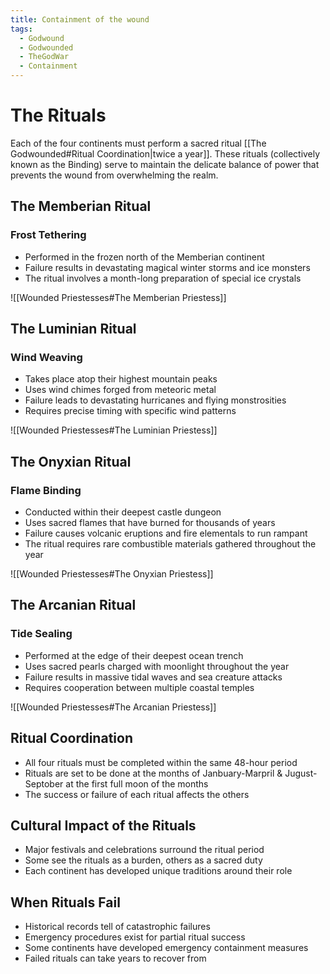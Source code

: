 ```yaml
---
title: Containment of the wound
tags:
  - Godwound
  - Godwounded
  - TheGodWar
  - Containment
---
```


# The Rituals
Each of the four continents must perform a sacred ritual [[The Godwounded#Ritual Coordination|twice a year]]. These rituals (collectively known as the Binding) serve to maintain the delicate balance of power that prevents the wound from overwhelming the realm.


## The Memberian Ritual
### Frost Tethering
- Performed in the frozen north of the Memberian continent
- Failure results in devastating magical winter storms and ice monsters
- The ritual involves a month-long preparation of special ice crystals

![[Wounded Priestesses#The Memberian Priestess]]


## The Luminian Ritual
### Wind Weaving
- Takes place atop their highest mountain peaks
- Uses wind chimes forged from meteoric metal
- Failure leads to devastating hurricanes and flying monstrosities
- Requires precise timing with specific wind patterns

![[Wounded Priestesses#The Luminian Priestess]]


## The Onyxian Ritual
### Flame Binding
- Conducted within their deepest castle dungeon
- Uses sacred flames that have burned for thousands of years
- Failure causes volcanic eruptions and fire elementals to run rampant
- The ritual requires rare combustible materials gathered throughout the year

![[Wounded Priestesses#The Onyxian Priestess]]


## The Arcanian Ritual
### Tide Sealing
- Performed at the edge of their deepest ocean trench
- Uses sacred pearls charged with moonlight throughout the year
- Failure results in massive tidal waves and sea creature attacks
- Requires cooperation between multiple coastal temples

![[Wounded Priestesses#The Arcanian Priestess]]


## Ritual Coordination
- All four rituals must be completed within the same 48-hour period
- Rituals are set to be done at the months of Janbuary-Marpril & Jugust-Septober at the first full moon of the months
- The success or failure of each ritual affects the others


## Cultural Impact of the Rituals
- Major festivals and celebrations surround the ritual period
- Some see the rituals as a burden, others as a sacred duty
- Each continent has developed unique traditions around their role


## When Rituals Fail
- Historical records tell of catastrophic failures
- Emergency procedures exist for partial ritual success
- Some continents have developed emergency containment measures
- Failed rituals can take years to recover from